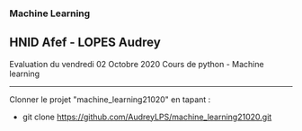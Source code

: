 ### Machine Learning
## HNID Afef - LOPES Audrey

Evaluation du vendredi 02 Octobre 2020 Cours de python - Machine learning
____________________________________________________________________________

Clonner le projet "machine_learning21020" en tapant :
- git clone https://github.com/AudreyLPS/machine_learning21020.git

